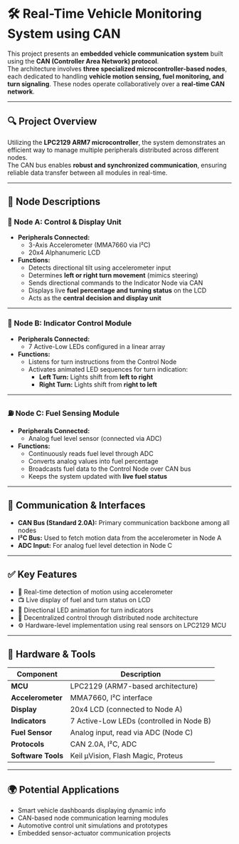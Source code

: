 # 🛠️ Real-Time Vehicle Monitoring System using CAN

This project presents an **embedded vehicle communication system** built using the **CAN (Controller Area Network) protocol**.  
The architecture involves **three specialized microcontroller-based nodes**, each dedicated to handling **vehicle motion sensing, fuel monitoring, and turn signaling**. These nodes operate collaboratively over a **real-time CAN network**.

---

## 🔍 Project Overview

Utilizing the **LPC2129 ARM7 microcontroller**, the system demonstrates an efficient way to manage multiple peripherals distributed across different nodes.  
The CAN bus enables **robust and synchronized communication**, ensuring reliable data transfer between all modules in real-time.

---

## 🧩 Node Descriptions

### 🧠 Node A: Control & Display Unit
- **Peripherals Connected:**
  - 3-Axis Accelerometer (MMA7660 via I²C)
  - 20x4 Alphanumeric LCD
- **Functions:**
  - Detects directional tilt using accelerometer input  
  - Determines **left or right turn movement** (mimics steering)  
  - Sends directional commands to the Indicator Node via CAN  
  - Displays live **fuel percentage and turning status** on the LCD  
  - Acts as the **central decision and display unit**

---

### 🔁 Node B: Indicator Control Module
- **Peripherals Connected:**
  - 7 Active-Low LEDs configured in a linear array
- **Functions:**
  - Listens for turn instructions from the Control Node  
  - Activates animated LED sequences for turn indication:  
    - **Left Turn:** Lights shift from **left to right**  
    - **Right Turn:** Lights shift from **right to left**

---

### ⛽ Node C: Fuel Sensing Module
- **Peripherals Connected:**
  - Analog fuel level sensor (connected via ADC)
- **Functions:**
  - Continuously reads fuel level through ADC  
  - Converts analog values into fuel percentage  
  - Broadcasts fuel data to the Control Node over CAN bus  
  - Keeps the system updated with **live fuel status**

---

## 🔗 Communication & Interfaces

- **CAN Bus (Standard 2.0A):** Primary communication backbone among all nodes  
- **I²C Bus:** Used to fetch motion data from the accelerometer in Node A  
- **ADC Input:** For analog fuel level detection in Node C  

---

## ✅ Key Features

- 🔄 Real-time detection of motion using accelerometer  
- 📺 Live display of fuel and turn status on LCD  
- 🚨 Directional LED animation for turn indicators  
- 🧠 Decentralized control through distributed node architecture  
- ⚙️ Hardware-level implementation using real sensors on LPC2129 MCU

---

## 🧰 Hardware & Tools

| Component          | Description                                |
|--------------------|--------------------------------------------|
| **MCU**            | LPC2129 (ARM7-based architecture)          |
| **Accelerometer**  | MMA7660, I²C interface                     |
| **Display**        | 20x4 LCD (connected to Node A)             |
| **Indicators**     | 7 Active-Low LEDs (controlled in Node B)   |
| **Fuel Sensor**    | Analog input, read via ADC (Node C)        |
| **Protocols**      | CAN 2.0A, I²C, ADC                          |
| **Software Tools** | Keil µVision, Flash Magic, Proteus         |

---

## 🌍 Potential Applications

- Smart vehicle dashboards displaying dynamic info  
- CAN-based node communication learning modules  
- Automotive control unit simulations and prototypes  
- Embedded sensor-actuator communication projects
